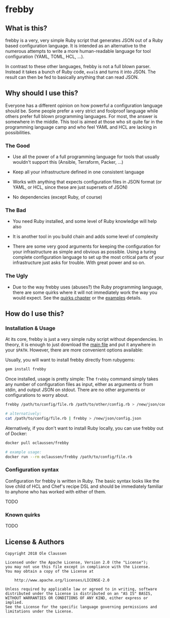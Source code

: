 # frebby

## What is this?

frebby is a very, very simple Ruby script that generates JSON out of a Ruby
based configuration language. It is intended as an alternative to the numerous
attempts to write a more human-readable language for tool configuration (YAML,
TOML, HCL, ...).

In contrast to these other languages, frebby is not a full blown parser. Instead
it takes a bunch of Ruby code, `eval`s and turns it into JSON. The result can
then be fed to basically anything that can read JSON.

## Why should I use this?

Everyone has a different opinion on how powerful a configuration language should
be. Some people prefer a very strict and foolproof language while others prefer
full blown programming languages. For most, the answer is somewhere in the
middle. This tool is aimed at those who sit quite far in the programming
language camp and who feel YAML and HCL are lacking in possibilities.

### The Good

* Use all the power of a full programming language for tools that usually
  wouldn't support this (Ansible, Terraform, Packer, ...)

* Keep all your infrastructure defined in one consistent language

* Works with anything that expects configuration files in JSON format
  (or YAML, or HCL, since these are just supersets of JSON)

* No dependencies (except Ruby, of course)

### The Bad

* You need Ruby installed, and some level of Ruby knowledge will help also

* It is another tool in you build chain and adds some level of complexity

* There are some very good arguments for keeping the configuration for your
  infrastructure as simple and obvious as possible. Using a turing complete
  configuration language to set up the most critical parts of your
  infrastructure just asks for trouble. With great power and so on.

### The Ugly

* Due to the way frebby uses (abuses?) the Ruby programming language, there
  are some quirks where it will not immediately work the way you would expect.
  See the [quirks chapter](README.md#quirks) or the
  [examples](examples/04_quirks) details.

## How do I use this?

### Installation & Usage

At its core, frebby is just a very simple ruby script without dependencies. In
theory, it is enough to just download the [main file](bin/frebby) and put it
anywhere in your `$PATH`. However, there are more convenient options
available:

Usually, you will want to install frebby directly from rubygems:

```bash
gem install frebby
```

Once installed, usage is pretty simple: The `frebby` command simply takes any
number of configuration files as input, either as arguments or from stdin,
and output JSON on stdout. There are no other arguments or configurations
to worry about.

```bash
frebby /path/to/config/file.rb /path/to/other/config.rb > /new/json/config.json

# alternatively:
cat /path/to/config/file.rb | frebby > /new/json/config.json
```

Aternatively, if you don't want to install Ruby locally, you can use frebby
out of Docker:

```bash
docker pull oclaussen/frebby

# example usage:
docker run --rm oclaussen/frebby /path/to/config/file.rb
```

### Configuration syntax

Configuration for frebby is written in Ruby. The basic syntax looks like the
love child of HCL and Chef's recipe DSL and should be immediately familiar
to anyhone who has worked with either of them.

TODO

### Known quirks

TODO

## License & Authors

```text
Copyright 2018 Ole Claussen

Licensed under the Apache License, Version 2.0 (the "License");
you may not use this file except in compliance with the License.
You may obtain a copy of the License at

    http://www.apache.org/licenses/LICENSE-2.0

Unless required by applicable law or agreed to in writing, software
distributed under the License is distributed on an "AS IS" BASIS,
WITHOUT WARRANTIES OR CONDITIONS OF ANY KIND, either express or implied.
See the License for the specific language governing permissions and
limitations under the License.
```

